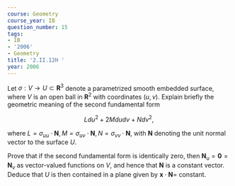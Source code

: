 ```yaml
---
course: Geometry
course_year: IB
question_number: 15
tags:
- IB
- '2006'
- Geometry
title: '2.II.12H '
year: 2006
---
```



Let $\sigma: V \rightarrow U \subset \mathbf{R}^{3}$ denote a parametrized smooth embedded surface, where $V$ is an open ball in $\mathbf{R}^{2}$ with coordinates $(u, v)$. Explain briefly the geometric meaning of the second fundamental form

$$L d u^{2}+2 M d u d v+N d v^{2},$$

where $L=\sigma_{u u} \cdot \mathbf{N}, M=\sigma_{u v} \cdot \mathbf{N}, N=\sigma_{v v} \cdot \mathbf{N}$, with $\mathbf{N}$ denoting the unit normal vector to the surface $U$.

Prove that if the second fundamental form is identically zero, then $\mathbf{N}_{u}=\mathbf{0}=\mathbf{N}_{v}$ as vector-valued functions on $V$, and hence that $\mathbf{N}$ is a constant vector. Deduce that $U$ is then contained in a plane given by $\mathbf{x} \cdot \mathbf{N}=$ constant.